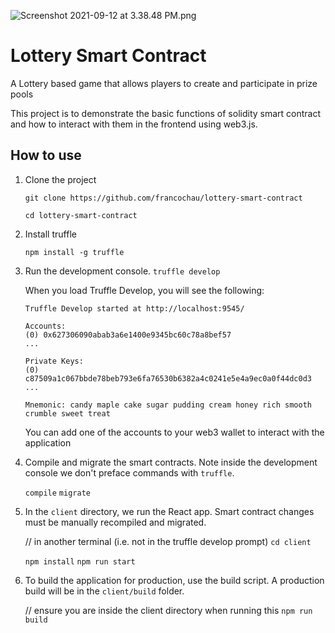 ![Screenshot 2021-09-12 at 3.38.48 PM.png](https://i.imgur.com/EfMIY4d.png)

# **Lottery Smart Contract**

A Lottery based game that allows players to create and participate in prize pools

This project is to demonstrate the basic functions of solidity smart contract and how to interact with them in the frontend using web3.js.

## **How to use**

1. Clone the project

    `git clone https://github.com/francochau/lottery-smart-contract`

    `cd lottery-smart-contract`

2. Install truffle

    `npm install -g truffle`

3. Run the development console.
`truffle develop`

    When you load Truffle Develop, you will see the following:

    ```
    Truffle Develop started at http://localhost:9545/

    Accounts:
    (0) 0x627306090abab3a6e1400e9345bc60c78a8bef57
    ...

    Private Keys:
    (0) c87509a1c067bbde78beb793e6fa76530b6382a4c0241e5e4a9ec0a0f44dc0d3
    ...

    Mnemonic: candy maple cake sugar pudding cream honey rich smooth crumble sweet treat
    ```

    You can add one of the accounts to your web3 wallet to interact with the application

4. Compile and migrate the smart contracts. Note inside the development console we don't preface commands with `truffle`.

    `compile`
    `migrate`

5. In the `client` directory, we run the React app. Smart contract changes must be manually recompiled and migrated.

    // in another terminal (i.e. not in the truffle develop prompt)
    `cd client`

    `npm install`
    `npm run start`

6. To build the application for production, use the build script. A production build will be in the `client/build` folder.

    // ensure you are inside the client directory when running this
    `npm run build`